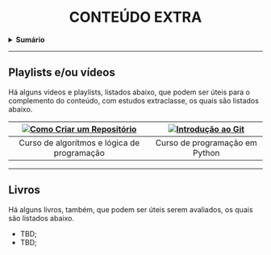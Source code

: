 <h1 align="center">
    CONTEÚDO EXTRA
</h1>

<details>
    <summary><b>Sumário</b></summary>
    <ol>
        <li><a href="#playlists-eou-vídeos">Playlists e/ou vídeos</a></li>
        <li><a href="#livros">Livros</a></li>
    </ol>
</details>

---

## Playlists e/ou vídeos

Há alguns vídeos e playlists, listados abaixo, que podem ser úteis para o complemento do conteúdo, com estudos extraclasse, os quais são listados abaixo.

<div align="center">

| [![Como Criar um Repositório](https://img.youtube.com/vi/xtEh4BZfj4o/hqdefault.jpg)](https://www.youtube.com/playlist?list=PLqJK4Oyr5WSglLpxRZM5cAnmMdgsio-Zy) | [![Introdução ao Git](https://img.youtube.com/vi/S9uPNppGsGo/hqdefault.jpg)](https://www.youtube.com/playlist?list=PLvE-ZAFRgX8hnECDn1v9HNTI71veL3oW0) |
|:---:|:---:|
| Curso de algorítmos e lógica de programação | Curso de programação em Python |

</div>

---

## Livros

Há alguns livros, também, que podem ser úteis serem avaliados, os quais são listados abaixo.

- TBD;
- TBD;

